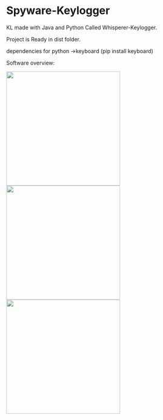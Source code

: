 # Spyware-Keylogger
KL made with Java and Python Called Whisperer-Keylogger.

Project is Ready in dist folder.

dependencies for python 
  ->keyboard (pip install keyboard)
  
Software overview:

<img src="https://user-images.githubusercontent.com/77362219/156875569-3ee81cf4-3ee9-4994-b037-c2a9f32c3680.png" width=300 heigh=1024>   <img src="https://user-images.githubusercontent.com/77362219/156875709-a898b6df-8d5a-4729-b106-76e1b36d66e1.png" width=300 heigh=1015> <img src="https://user-images.githubusercontent.com/77362219/156875742-5347d464-19f3-4803-82ac-6cf7946cb00e.png" width=300 heigh=1020>
